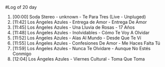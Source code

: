 #Log of 20 day

1. [00:00] Soda Stereo - unknown - Te Para Tres (Live - Unpluged)
1. [11:42] Los Ángeles Azules - Entrega de Amor - Entrega De Amor
1. [11:45] Los Ángeles Azules - Una Lluvia de Rosas - 17 Años
1. [11:48] Los Ángeles Azules - Inolvidables - Cómo Te Voy A Olvidar
1. [11:52] Los Ángeles Azules - Alas Al Mundo - Desde Que Te Ví
1. [11:55] Los Ángeles Azules - Confesiones De Amor - Me Haces Falta Tú
1. [11:59] Los Ángeles Azules - Nunca Te Olvidare - Aunque No Estés Conmigo
1. [12:04] Los Ángeles Azules - Viernes Cultural - Toma Que Toma
